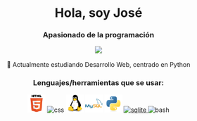 <h1 align="center">Hola, soy José</h1>
<h3 align="center">Apasionado de la programación</h3>
<p align="center">
  <img src="https://i.pinimg.com/originals/71/31/77/713177e7b221e3d2570237268fd19c6e.gif" width="300"/>
</p>
<p align="center">
   🔭 Actualmente estudiando Desarrollo Web, centrado en Python
</p>
<div align="center">
<h3>Lenguajes/herramientas que se usar:</h3>
<p align="left>
  
  <img src="https://www.vectorlogo.zone/logos/git-scm/git-scm-icon.svg" alt="git" width="40" height="40"/> </a>
  <img src="https://raw.githubusercontent.com/devicons/devicon/master/icons/html5/html5-original-wordmark.svg" alt="html5" width="40" height="40"/> </a> 
  <img src="https://www.vectorlogo.zone/logos/w3_css/w3_css-official.svg" alt="css" width="40" height="40"/> </a>
  <img src="https://raw.githubusercontent.com/devicons/devicon/master/icons/linux/linux-original.svg" alt="linux" width="40" height="40"/> </a>
  <img src="https://raw.githubusercontent.com/devicons/devicon/master/icons/mysql/mysql-original-wordmark.svg" alt="mysql" width="40" height="40"/> </a>
  <img src="https://raw.githubusercontent.com/devicons/devicon/master/icons/python/python-original.svg" alt="python" width="40" height="40"/> </a> <a href="https://www.sqlite.org/" target="_blank" rel="noreferrer"> <img src="https://www.vectorlogo.zone/logos/sqlite/sqlite-icon.svg" alt="sqlite" width="40" height="40"/> </a> 
  <img src="https://upload.wikimedia.org/wikipedia/commons/4/4b/Bash_Logo_Colored.svg" alt="bash" width="40" height="40"/> </a>
  </p>
  </div>
